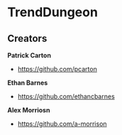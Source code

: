 # TrendDungeon



## Creators

**Patrick Carton**

* <https://github.com/pcarton>

**Ethan Barnes**

* <https://github.com/ethancbarnes>

**Alex Morriosn**

* <https://github.com/a-morrison>

